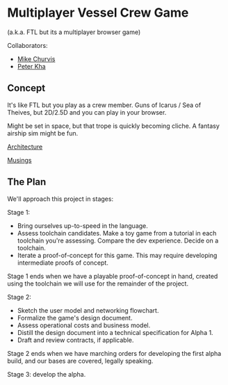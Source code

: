 # Multiplayer Vessel Crew Game

(a.k.a. FTL but its a multiplayer browser game)

Collaborators:
- [Mike Churvis](mikechurvis.com)
- [Peter Kha](github.com/KhaPeterK)

## Concept

It's like FTL but you play as a crew member. Guns of Icarus / Sea of Theives, but 2D/2.5D and you can play in your browser.

Might be set in space, but that trope is quickly becoming cliche. A fantasy airship sim might be fun.

[Architecture](docs/Architecture.md)

[Musings](docs/Musings)

## The Plan

We'll approach this project in stages:

Stage 1:
- Bring ourselves up-to-speed in the language.
- Assess toolchain candidates. Make a toy game from a tutorial in each toolchain you're assessing. Compare the dev experience. Decide on a toolchain.
- Iterate a proof-of-concept for this game. This may require developing intermediate proofs of concept.

Stage 1 ends when we have a playable proof-of-concept in hand, created using the toolchain we will use for the remainder of the project.

Stage 2:
- Sketch the user model and networking flowchart.
- Formalize the game's design document.
- Assess operational costs and business model.
- Distill the design document into a technical specification for Alpha 1.
- Draft and review contracts, if applicable.

Stage 2 ends when we have marching orders for developing the first alpha build, and our bases are covered, legally speaking.

Stage 3: develop the alpha.